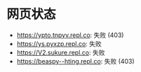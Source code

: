 # 网页状态
- https://ypto.tnpyv.repl.co: 失败 (403)
- https://ys.pyxzp.repl.co: 失败
- https://V2.sukure.repl.co: 失败
- https://beaspy--hting.repl.co: 失败 (403)
